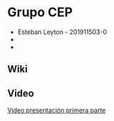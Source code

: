 # Grupo CEP

- Esteban Leyton - 201911503-0
-
-

## Wiki

## Video

[Video presentación primera parte](https://youtu.be/SYy8SCLmM9c)
